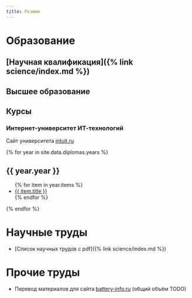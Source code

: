 ```yaml
---
title: Резюме
---
```


# Образование

## [Научная квалификация]({% link science/index.md %})

## Высшее образование

## Курсы

### Интернет-университет ИТ-технологий

Сайт университета [intuit.ru](intuit.ru)

{% for year in site.data.diplomas.years %}
  <h2>{{ year.year }}</h2>
  <ul>
  {% for item in year.items %}
    <li><a href="{{ item.hyper }}">{{ item.title }}</a></li>
  {% endfor %}
  </ul>
{% endfor %}

# Научные труды

- [Список научных трудов с pdf]({% link science/index.md %})

# Прочие труды

- Перевод материалов для сайта [battery-info.ru](battery-info.ru)
  (общий объём TODO)
